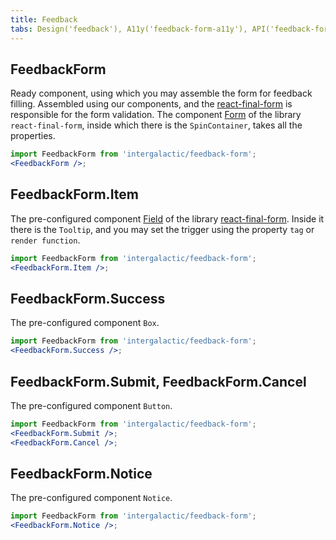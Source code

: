 ```yaml
---
title: Feedback
tabs: Design('feedback'), A11y('feedback-form-a11y'), API('feedback-form-api'), Example('feedback-form-code'), Changelog('feedback-form-changelog')
---
```


## FeedbackForm

Ready component, using which you may assemble the form for feedback filling. Assembled using our components, and the [react-final-form](https://final-form.org/react) is responsible for the form validation. The component [Form](https://final-form.org/docs/react-final-form/api/Form) of the library `react-final-form`, inside which there is the `SpinContainer`, takes all the properties.

```jsx
import FeedbackForm from 'intergalactic/feedback-form';
<FeedbackForm />;
```

<TypesView type="FeedbackFormProps" :types={...types} />

## FeedbackForm.Item

The pre-configured component [Field](https://final-form.org/docs/react-final-form/api/Field) of the library [react-final-form](https://final-form.org/react). Inside it there is the `Tooltip`, and you may set the trigger using the property `tag` or `render function`.

```jsx
import FeedbackForm from 'intergalactic/feedback-form';
<FeedbackForm.Item />;
```

## FeedbackForm.Success

The pre-configured component `Box`.

```jsx
import FeedbackForm from 'intergalactic/feedback-form';
<FeedbackForm.Success />;
```

## FeedbackForm.Submit, FeedbackForm.Cancel

The pre-configured component `Button`.

```jsx
import FeedbackForm from 'intergalactic/feedback-form';
<FeedbackForm.Submit />;
<FeedbackForm.Cancel />;
```

## FeedbackForm.Notice

The pre-configured component `Notice`.

```jsx
import FeedbackForm from 'intergalactic/feedback-form';
<FeedbackForm.Notice />;
```

<script setup>import { data as types } from '@types.data.ts';</script>